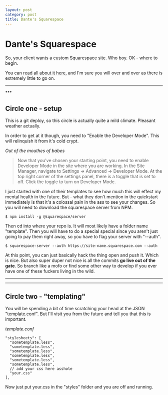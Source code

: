 ```yaml
---
layout: post
category: post
title: Dante's Squarespace
---
```


# Dante's Squarespace #

So, your client wants a custom Squarespace site. Who boy. OK - where to begin.

You can [read all about it here](https://developers.squarespace.com/quick-start), and I'm sure you will over and over as there is extremely little to go on.

<hr class="rule">
***

## Circle one - setup ##

This is a git deploy, so this circle is actually quite a mild climate. Pleasant weather actually.

In order to get at it though, you need to "Enable the Developer Mode". This will relinquish it from it's cold crypt.

*Out of the mouthes of babes*

> Now that you've chosen your starting point, you need to enable Developer Mode in the site where you are working. In the Site Manager, navigate to Settings -> Advanced -> Developer Mode. At the top right corner of the settings panel, there is a toggle that is set to off. Click the toggle to turn on Developer Mode.

I just started with one of their templates to see how much this will effect my mental health in the future. But - what they don't mention in the quickstart immediately is that it's a colossal pain in the ass to see your changes. So you will need to download the squarespace server from NPM.

    $ npm install -g @squarespace/server

Then cd into where your repo is. It will most likely have a folder name "template". Then you will have to do a special special since you aren't just going to pay them right away, so you have to flag your server with "--auth".

    $ squarespace-server --auth https://site-name.squarespace.com --auth

At this point, you can just basically hack the thing open and push it. Which is nice. But also super duper not nice is all the commits **go live out of the gate**. So branch like a mofo or find some other way to develop if you ever have one of these fuckers living in the wild.


***
***

## Circle two - "templating" ##

You will be spending a bit of time scratching your head at the JSON "template.conf". But I'll visit you from the future and tell you that this is important.

*template.conf*

    "stylesheets": [
      "sometemplate.less",
      "sometemplate.less",
      "sometemplate.less",
      "sometemplate.less",
      "sometemplate.less",
      "sometemplate.less",
      // add your css here asshole
      "your.css"
    ],

Now just put your.css in the "styles" folder and you are off and running.

